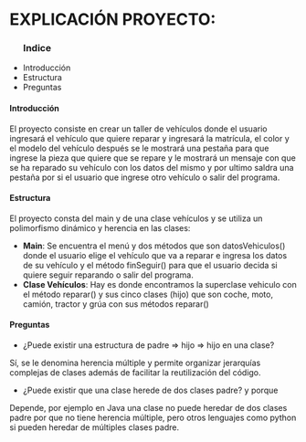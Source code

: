 <h1> EXPLICACIÓN PROYECTO: </h1>

<ul><h3>Indice</h3>
<li>Introducción</li>
<li>Estructura</li>
<li>Preguntas</li>
</ul>

<h4>Introducción</h4>

El proyecto consiste en crear un taller de vehículos donde el usuario ingresará el vehículo que quiere reparar y ingresará la matrícula, el color y el modelo del vehículo después se le mostrará una pestaña para que ingrese la pieza que quiere que se repare y le mostrará 
un mensaje con que se ha reparado su vehículo con los datos del mismo y por ultimo saldra una pestaña por si el usuario que ingrese otro vehículo o salir del programa.


<h4>Estructura</h4>

El proyecto consta del main y de una clase vehículos y se utiliza un polimorfismo dinámico y herencia en las clases: 
- <b>Main</b>: Se encuentra el menú y dos métodos que son datosVehiculos() donde el usuario elige el vehículo que va a reparar e ingresa los datos de su vehículo y el método finSeguir() para que el usuario decida si quiere seguir reparando o salir del programa.
- <b>Clase Vehículos</b>: Hay es donde encontramos la superclase vehiculo con el método reparar() y sus cinco clases (hijo) que son coche, moto, camión, tractor y grúa con sus métodos reparar()

<h4>Preguntas</h4>

- ¿Puede existir una estructura de padre => hijo => hijo en una clase?
    
Sí, se le denomina herencia múltiple y permite organizar jerarquías complejas de clases además de facilitar la reutilización del código.

- ¿Puede existir que una clase herede de dos clases padre? y porque
    
Depende, por ejemplo en Java una clase no puede heredar de dos clases padre por que no tiene herencia múltiple, pero otros lenguajes como python si pueden heredar de múltiples clases padre. 
